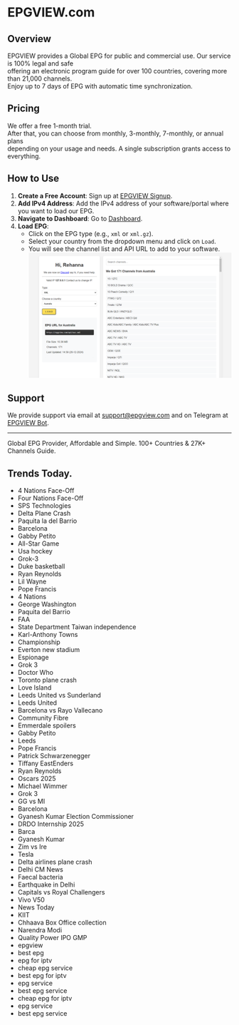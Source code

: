 # EPGVIEW.com



## Overview
EPGVIEW provides a Global EPG for public and commercial use. Our service is 100% legal and safe\
offering an electronic program guide for over 100 countries, covering more than 21,000 channels.\
Enjoy up to 7 days of EPG with automatic time synchronization.

## Pricing
We offer a free 1-month trial. \
After that, you can choose from monthly, 3-monthly, 7-monthly, or annual plans \
depending on your usage and needs. A single subscription grants access to everything.

## How to Use
1. **Create a Free Account**: Sign up at [EPGVIEW Signup](https://epgview.com/signup.php).
2. **Add IPv4 Address**: Add the IPv4 address of your software/portal where you want to load our EPG.
3. **Navigate to Dashboard**: Go to [Dashboard](https://epgview.com/dashboard.php).
4. **Load EPG**:
   - Click on the EPG type (e.g., `xml` or `xml.gz`).
   - Select your country from the dropdown menu and click on `Load`.
   - You will see the channel list and API URL to add to your software.
![EPGVIEW](img/dashboard.png)
## Support
We provide support via email at [support@epgview.com](mailto:support@epgview.com) and on Telegram at [EPGVIEW Bot](https://t.me/epgview_bot).

---

Global EPG Provider, Affordable and Simple. 100+ Countries & 27K+ Channels Guide.

## Trends Today.

- 4 Nations Face-Off
- Four Nations Face-Off
- SPS Technologies
- Delta Plane Crash
- Paquita la del Barrio
- Barcelona
- Gabby Petito
- All-Star Game
- Usa hockey
- Grok-3
- Duke basketball
- Ryan Reynolds
- Lil Wayne
- Pope Francis
- 4 Nations
- George Washington
- Paquita del Barrio
- FAA
- State Department Taiwan independence
- Karl-Anthony Towns
- Championship
- Everton new stadium
- Espionage
- Grok 3
- Doctor Who
- Toronto plane crash
- Love Island
- Leeds United vs Sunderland
- Leeds United
- Barcelona vs Rayo Vallecano
- Community Fibre
- Emmerdale spoilers
- Gabby Petito
- Leeds
- Pope Francis
- Patrick Schwarzenegger
- Tiffany EastEnders
- Ryan Reynolds
- Oscars 2025
- Michael Wimmer
- Grok 3
- GG vs MI
- Barcelona
- Gyanesh Kumar Election Commissioner
- DRDO Internship 2025
- Barca
- Gyanesh Kumar
- Zim vs Ire
- Tesla
- Delta airlines plane crash
- Delhi CM News
- Faecal bacteria
- Earthquake in Delhi
- Capitals vs Royal Challengers
- Vivo V50
- News Today
- KIIT
- Chhaava Box Office collection
- Narendra Modi
- Quality Power IPO GMP
- epgview
- best epg
- epg for iptv
- cheap epg service
- best epg for iptv
- epg service
- best epg service
- cheap epg for iptv
- epg service
- best epg service

